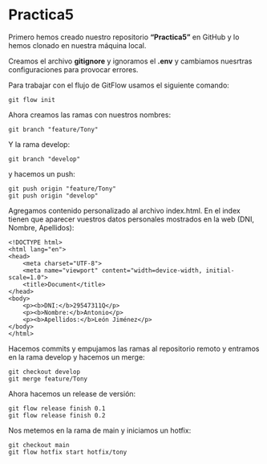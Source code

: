 # Practica5

Primero hemos creado nuestro repositorio **“Practica5”** en GitHub y lo hemos clonado en nuestra máquina local.

Creamos el archivo **gitignore** y ignoramos el **.env** y cambiamos nuesrtras configuraciones para provocar errores.

Para trabajar con el flujo de GitFlow usamos el siguiente comando:
```
git flow init
```
Ahora creamos las ramas con nuestros nombres:
```
git branch "feature/Tony"
```
Y la rama develop:
```
git branch "develop"
```
y hacemos un push:
```
git push origin "feature/Tony"
git push origin "develop"
```
Agregamos contenido personalizado al archivo index.html. En el index tienen
que aparecer vuestros datos personales mostrados en la web (DNI, Nombre,
Apellidos):

```
<!DOCTYPE html>
<html lang="en">
<head>
    <meta charset="UTF-8">
    <meta name="viewport" content="width=device-width, initial-scale=1.0">
    <title>Document</title>
</head>
<body>
    <p><b>DNI:</b>29547311Q</p>
    <p><b>Nombre:</b>Antonio</p>
    <p><b>Apellidos:</b>León Jiménez</p>
</body>
</html>
```
Hacemos commits y empujamos las ramas al repositorio remoto y entramos en la rama develop y hacemos un merge:
```
git checkout develop
git merge feature/Tony
```
Ahora hacemos un release de versión:
```
git flow release finish 0.1
git flow release finish 0.2
```
Nos metemos en la rama de main y iniciamos un hotfix:
```
git checkout main
git flow hotfix start hotfix/tony
```



